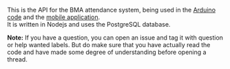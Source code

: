 This is the API for the BMA attendance system, being used in the [Arduino code](https://github.com/ParanoidBat/AttendanceSystem) and the [mobile application](https://github.com/ParanoidBat/BMA-Client-App).  
It is written in Nodejs and uses the PostgreSQL database.  

**Note:** If you have a question, you can open an issue and tag it with question or help wanted labels. But do make sure that you have actually read the code and have made some degree of understanding before opening a thread.
